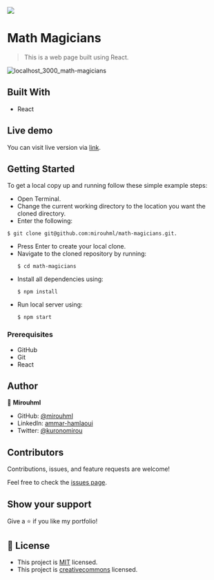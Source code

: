 ![](https://img.shields.io/badge/Microverse-blueviolet)

# Math Magicians

>This is a web page built using React.

![localhost_3000_math-magicians](https://user-images.githubusercontent.com/20567503/158086038-53dce4a7-63cd-4c3c-94f7-4d2812e9f49f.png)

## Built With

- React

## Live demo

You can visit live version via [link](https://mirouhml.github.io/math-magicians/).

## Getting Started

To get a local copy up and running follow these simple example steps:
- Open Terminal.
- Change the current working directory to the location you want the cloned directory.
- Enter the following:
```
$ git clone git@github.com:mirouhml/math-magicians.git.
```
- Press Enter to create your local clone.
- Navigate to the cloned repository by running:
    ```
    $ cd math-magicians
    ```
- Install all dependencies using:
    ``` 
    $ npm install
    ```
- Run local server using:
    ``` 
    $ npm start
    ```

### Prerequisites
- GitHub
- Git
- React


## Author

👤 **Mirouhml**

- GitHub: [@mirouhml](https://github.com/mirouhml)
- LinkedIn: [ammar-hamlaoui](https://www.linkedin.com/in/ammar-hamlaoui-514909189/)
- Twitter: [@kuronomirou](https://twitter.com/kuronomirou)

## Contributors

Contributions, issues, and feature requests are welcome!

Feel free to check the [issues page](https://github.com/mirouhml/math-magicians/issues).

## Show your support

Give a ⭐️ if you like my portfolio!

## 📝 License

- This project is [MIT](./LICENSE) licensed.
- This project is [creativecommons](https://creativecommons.org/licenses/by-nc/4.0/) licensed.
